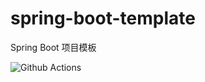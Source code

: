 # spring-boot-template
Spring Boot 项目模板

![Github Actions](https://github.com/BruceMaa/spring-boot-template/workflows/Spring%20Boot%20Template/badge.svg)
